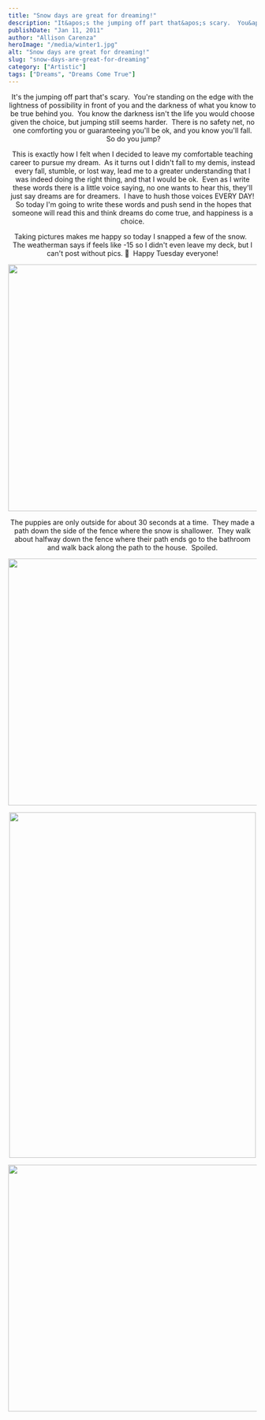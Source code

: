 ```yaml
---
title: "Snow days are great for dreaming!"
description: "It&apos;s the jumping off part that&apos;s scary.  You&apos;re standing on the edge with the lightness of possibility in front of "
publishDate: "Jan 11, 2011"
author: "Allison Carenza"
heroImage: "/media/winter1.jpg"
alt: "Snow days are great for dreaming!"
slug: "snow-days-are-great-for-dreaming"
category: ["Artistic"]
tags: ["Dreams", "Dreams Come True"]
---
```


<p style="text-align: center;">It&apos;s the jumping off part that&apos;s scary.  You&apos;re standing on the edge with the lightness of possibility in front of you and the darkness of what you know to be true behind you.  You know the darkness isn&apos;t the life you would choose given the choice, but jumping still seems harder.  There is no safety net, no one comforting you or guaranteeing you&apos;ll be ok, and you know you&apos;ll fall.  So do you jump?</p>
<p style="text-align: center;">This is exactly how I felt when I decided to leave my comfortable teaching career to pursue my dream.  As it turns out I didn&apos;t fall to my demis, instead every fall, stumble, or lost way, lead me to a greater understanding that I was indeed doing the right thing, and that I would be ok.  Even as I write these words there is a little voice saying, no one wants to hear this, they&apos;ll just say dreams are for dreamers.  I have to hush those voices EVERY DAY!  So today I&apos;m going to write these words and push send in the hopes that someone will read this and think dreams do come true, and happiness is a choice.</p>
<p style="text-align: center;">
<p style="text-align: center;">Taking pictures makes me happy so today I snapped a few of the snow.   The weatherman says if feels like -15 so I didn&apos;t even leave my deck, but I can&apos;t post without pics. 🙂  Happy Tuesday everyone!</p>
<p style="text-align: center;"><a rel="attachment wp-att-1944" href="http://www.allisoncarenza.com/archives/1943/winter1"><img class="aligncenter size-full wp-image-1944" title="winter1" src="/media/winter1.jpg" alt="" width="700" height="500" srcset="/media/winter1.jpg 700w, /media/winter1-300x214.jpg 300w" sizes="(max-width: 700px) 100vw, 700px" /></a></p>
<p style="text-align: center;">The puppies are only outside for about 30 seconds at a time.  They made a path down the side of the fence where the snow is shallower.  They walk about halfway down the fence where their path ends go to the bathroom and walk back along the path to the house.  Spoiled.</p>
<p style="text-align: center;"><a rel="attachment wp-att-1945" href="http://www.allisoncarenza.com/archives/1943/winter2"><img class="aligncenter size-full wp-image-1945" title="winter2" src="/media/winter2.jpg" alt="" width="700" height="500" srcset="/media/winter2.jpg 700w, /media/winter2-300x214.jpg 300w" sizes="(max-width: 700px) 100vw, 700px" /></a></p>
<p style="text-align: center;">
<p style="text-align: center;"><a rel="attachment wp-att-1946" href="http://www.allisoncarenza.com/archives/1943/winter3"><img class="aligncenter size-full wp-image-1946" title="winter3" src="/media/winter3.jpg" alt="" width="500" height="700" srcset="/media/winter3.jpg 500w, /media/winter3-214x300.jpg 214w" sizes="(max-width: 500px) 100vw, 500px" /></a></p>
<p style="text-align: center;">
<p style="text-align: center;"><a rel="attachment wp-att-1947" href="http://www.allisoncarenza.com/archives/1943/winter4"><img class="aligncenter size-full wp-image-1947" title="winter4" src="/media/winter4.jpg" alt="" width="751" height="500" srcset="/media/winter4.jpg 751w, /media/winter4-300x200.jpg 300w" sizes="(max-width: 751px) 100vw, 751px" /></a></p>
<p style="text-align: center;">
